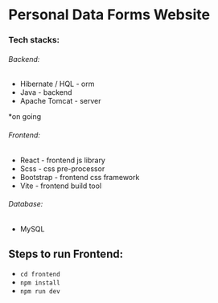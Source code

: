 # Personal Data Forms Website

### Tech stacks:

###### Backend:

- Hibernate / HQL - orm
- Java - backend
- Apache Tomcat - server

*on going

###### Frontend:

- React - frontend js library
- Scss - css pre-processor
- Bootstrap - frontend css framework
- Vite - frontend build tool

###### Database:
- MySQL 

## Steps to run Frontend:

- `cd frontend`
- `npm install`
- `npm run dev`
